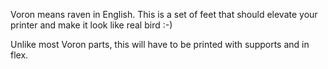 Voron means raven in English. 
This is a set of feet that should elevate your printer and make it look like real bird :-)

Unlike most Voron parts, this will have to be printed with supports and in flex. 
